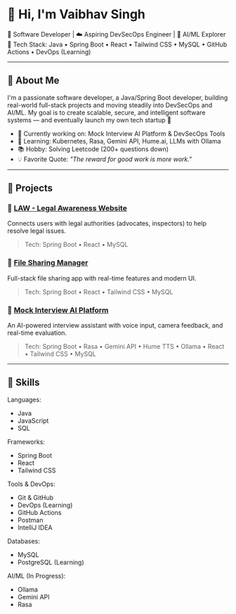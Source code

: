 # 👋 Hi, I'm Vaibhav Singh

🎯 Software Developer | ☁️ Aspiring DevSecOps Engineer | 🤖 AI/ML Explorer  
🔧 Tech Stack: Java • Spring Boot • React • Tailwind CSS • MySQL • GitHub Actions • DevOps (Learning)

---

## 🚀 About Me

I'm a passionate software developer, a Java/Spring Boot developer, building real-world full-stack projects and moving steadily into DevSecOps and AI/ML. My goal is to create scalable, secure, and intelligent software systems — and eventually launch my own tech startup 🚀

- 🔨 Currently working on: Mock Interview AI Platform & DevSecOps Tools
- 🌱 Learning: Kubernetes, Rasa, Gemini API, Hume.ai, LLMs with Ollama
- 📚 Hobby: Solving Leetcode (200+ questions down)
- 💡 Favorite Quote: *"The reward for good work is more work."*

---

## 💼 Projects

### 🔹 [LAW - Legal Awareness Website](https://github.com/Vaibhav979/Legal-Awzreness-Website)
Connects users with legal authorities (advocates, inspectors) to help resolve legal issues.
> Tech: Spring Boot • React • MySQL

### 🔹 [File Sharing Manager](https://github.com/Vaibhav979/File-Sharing-Manager)
Full-stack file sharing app with real-time features and modern UI.
> Tech: Spring Boot • React • Tailwind CSS • MySQL

### 🔹 [Mock Interview AI Platform](WIP)
An AI-powered interview assistant with voice input, camera feedback, and real-time evaluation.
> Tech: Spring Boot • Rasa • Gemini API • Hume TTS • Ollama • React • Tailwind CSS • MySQL

---

## 🧠 Skills

Languages:
  - Java
  - JavaScript
  - SQL

Frameworks:
  - Spring Boot
  - React
  - Tailwind CSS

Tools & DevOps:
  - Git & GitHub
  - DevOps (Learning)
  - GitHub Actions
  - Postman
  - IntelliJ IDEA

Databases:
  - MySQL
  - PostgreSQL (Learning)

AI/ML (In Progress):
  - Ollama
  - Gemini API
  - Rasa
